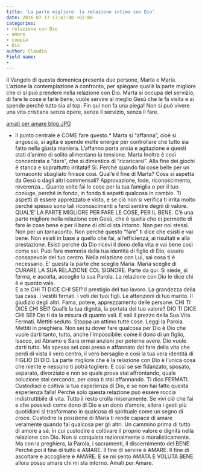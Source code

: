 ```yaml
---
title: 'La parte migliore: la relazione intima con Dio'
date: 2016-07-17 17:47:00 +02:00
categories:
- relazione con Dio
- amore
- coppia
- Dio
author: Claudia
Field name:
- 
---
```


Il Vangelo di questa domenica presenta due persone, Marta e Maria. L’azione la contemplazione a confronto, per spiegare qual’è la parte migliore che ci si può prendere nella relazione con Dio. Marta si occupa del servizio, di fare le cose e farle bene, vuole servire al meglio Gesù che le fa visita e si spende perché tutto sia al top. Fin qui non fa una piega! Non si può vivere una vita cristiana senza opere, senza il servizio, senza il fare.

[amati per amare blog.JPG](/uploads/amati%20per%20amare%20blog.JPG)
*  Il punto centrale è COME fare questo.* 
Marta si “affanna”, cioè si angoscia, si agita e spende molte energie per controllare che tutto sia fatto nella giusta maniera. L’affanno porta ansia e agitazione e questi stati d’animo di solito alimentano la tensione. Marta Inoltre è così concentrata a “dare”, che si dimentica di “ricaricarsi”. Alla fine dei giochi è stanca e soprattutto irritata!! Si. Perché quando fai cose belle per un tornaconto sbagliato finisce così. Qual’è il fine di Marta? Cosa si aspetta da Gesù o dagli altri commensali? Approvazione, lode, riconoscimento, reverenza… Quante volte fai le cose per la tua famiglia o per il tuo coniuge, perché in fondo, in fondo ti aspetti qualcosa in cambio. Ti aspetti di essere apprezzato e visto, e se ciò non si verifica ti irrita molto perché spesso sono tali riconoscimenti a farci sentire degni di valore.  
QUAL’E’ LA PARTE MIGLIORE PER FARE LE COSE, PER IL BENE. C’è una parte migliore nella relazione con Gesù, che è quella che ci permette di fare le cose bene e per il bene di chi ci sta intorno. Non per noi stessi. Non per un tornaconto. Non perché questo “fare” ti dice che esisti e vai bene. Non esisti in base a quello che fai, all’efficienza, ai risultati e alla prestazione. Esisti perché da Dio ricevi il dono della vita e vai bene così come sei. Puoi fare memoria della tua identità di figlio di Dio, essere consapevole del tuo centro. Nella relazione con Lui, sai cosa ti è necessario. E’ questa la parte che sceglie Maria. Maria sceglie di CURARE LA SUA RELAZIONE COL SIGNORE. Parte da qui. Si siede, si ferma, e ascolta, accoglie la sua Parola. La relazione con Dio le dice chi è e quanto vale.  
E a te CHI TI DICE CHI SEI? Il prestigio del tuo lavoro. La grandezza della tua casa. I vestiti firmati. i voti dei tuoi figli. Le attenzioni di tuo marito. Il giudizio degli altri. Fama, potere, apprezzamento delle persone. CHI TI DICE CHI SEI? Qual’è la tua dignità, la portata del tuo valore? DIO TI DICE CHI SEI! Dio ti da la misura di quanto vali. E vali il prezzo della Sua Vita. 
Fermati. Mettiti seduto. Stoppa un attimo tutte cose. Leggi la Parola. Mettiti in preghiera. Non sei tu  dover fare qualcosa per Dio è Dio che vuole darti tanto, tutto, anche l’impossibile: come il dono di un figlio, Isacco, ad Abramo e Sara ormai anziani per poterne avere. Dio vuole darti tutto. Ma spesso sei così preso e affannato dal fare della vita che perdi di vista il vero centro, il vero bersaglio e così la tua vera identità di FIGLIO DI DIO. La parte migliore che è la relazione con Dio è l’unica cosa che niente e nessuno ti potrà togliere. E così se sei fidanzato, sposato, separato, divorziato e non so quale prova stai affrontando, quale soluzione stai cercando, per cosa ti stai affannando. Ti dico FERMATI. Custodisci e coltiva la tua esperienza di Dio, e se non hai fatto questa esperienza falla! Perché solo questa relazione può essere roccia indistruttibile di vita. Tutto il resto crolla miseramente. Se vivi ciò che fai e che possiedi come dono di Dio e un dono d’amore, allora i gesti più quotidiani si trasformano in qualcosa di spirituale come un segno di croce.
Custodire la posizione di Maria ti rende capace di amare veramente quando fai qualcosa per gli altri. Un cammino prima di tutto di amore a sé, in cui custodire e coltivare il proprio valore e dignità nella relazione con Dio. Non si conquista razionalmente o moralisticamente. Ma con la preghiera, la Parola, i sacramenti, il discernimento del BENE. Perché poi il fine di tutto è AMARE. Il fine di servire è AMARE. Il fine di ascoltare e accogliere è AMARE.  E se mi sento AMATA E VOLUTA BENE allora posso amare chi mi sta intorno. Amati per Amare.
